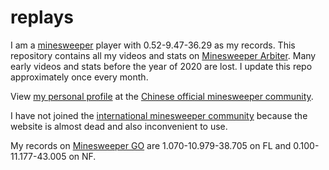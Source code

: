 # replays
I am a [minesweeper](https://en.wikipedia.org/wiki/Minesweeper_(video_game)) player with 0.52-9.47-36.29 as my records. This repository contains all my videos and stats on [Minesweeper Arbiter](http://www.minesweeper.info/downloads/Arbiter.html). Many early videos and stats before the year of 2020 are lost. I update this repo approximately once every month.

View [my personal profile](http://saolei.wang/Player/Index.asp?Id=9952) at the [Chinese official minesweeper community](http://saolei.wang/Main/Index.asp).

I have not joined the [international minesweeper community](http://www.minesweeper.info/index.html) because the website is almost dead and also inconvenient to use.

My records on [Minesweeper GO](https://play.google.com/store/apps/details?id=com.EvolveGames.MinesweeperGo&hl=en&gl=US) are 1.070-10.979-38.705 on FL and 0.100-11.177-43.005 on NF.
